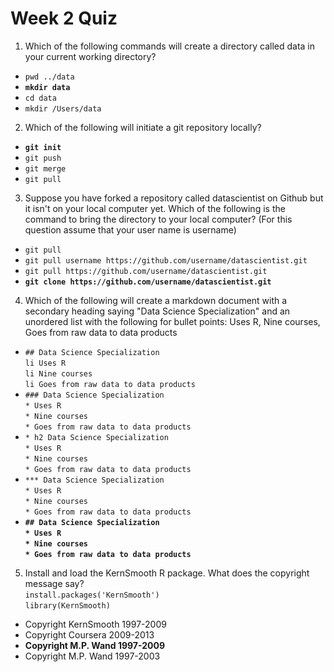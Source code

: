 # Week 2 Quiz

1. Which of the following commands will create a directory called data in your current working directory?
 - `pwd ../data`
 - **`mkdir data`**
 - `cd data`
 - `mkdir /Users/data`

2. Which of the following will initiate a git repository locally?
 - **`git init`**
 - `git push`
 - `git merge`
 - `git pull`

3. Suppose you have forked a repository called datascientist on Github but it isn't on your local computer yet. Which of the following is the command to bring the directory to your local computer? (For this question assume that your user name is username)
 - `git pull`
 - `git pull username https://github.com/username/datascientist.git`
 - `git pull https://github.com/username/datascientist.git`
 - **`git clone https://github.com/username/datascientist.git`**

4. Which of the following will create a markdown document with a secondary heading saying "Data Science Specialization" and an unordered list with the following for bullet points: Uses R, Nine courses, Goes from raw data to data products
 - `## Data Science Specialization`  
    `li Uses R`  
    `li Nine courses`  
    `li Goes from raw data to data products`
 - `### Data Science Specialization`  
   `* Uses R`  
   `* Nine courses`  
   `* Goes from raw data to data products`
 - `* h2 Data Science Specialization`  
   `* Uses R`  
   `* Nine courses`  
   `* Goes from raw data to data products`
 - `*** Data Science Specialization`  
   `* Uses R`  
   `* Nine courses`  
   `* Goes from raw data to data products`
 - **`## Data Science Specialization`**  
   **`* Uses R`**  
   **`* Nine courses`**  
   **`* Goes from raw data to data products`**

5. Install and load the KernSmooth R package. What does the copyright message say?  
`install.packages('KernSmooth')`  
`library(KernSmooth)`

 - Copyright KernSmooth 1997-2009
 - Copyright Coursera 2009-2013
 - **Copyright M.P. Wand 1997-2009**
 - Copyright M.P. Wand 1997-2003